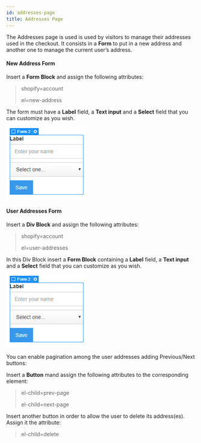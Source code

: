 ```yaml
---
id: addresses-page
title: Addresses Page
---
```


The Addresses page is used is used by visitors to manage their addresses used in the checkout.
It consists in a **Form** to put in a new address and another one to manage the current user’s address.

#### New Address Form
Insert a **Form Block** and assign the following attributes:

> shopify=account
>
> el=new-address

The form must have a **Label** field, a **Text input** and a **Select** field that you can customize as you wish.

![](assets/addresses.png)

#### User Addresses Form

Insert a **Div Block** and assign the following attributes:

> shopify=account
>
> el=user-addresses

 In this Div Block insert a **Form Block** containing a **Label** field, a **Text input** and a **Select** field that you can customize as you wish.

![](assets/addresses-1.png)

You can enable pagination among the user addresses adding Previous/Next buttons:

Insert a **Button** mand assign the following attributes to the corresponding element:

> el-child=prev-page
>
> el-child=next-page

Insert another button in order to allow the user to delete its address(es). Assign it the attribute:

> el-child=delete
